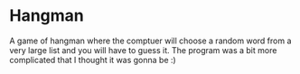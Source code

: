 # Hangman

A game of hangman where the comptuer will choose a random word from a very large list and you will have to guess it. The program was a bit more complicated that I thought it was gonna be :)